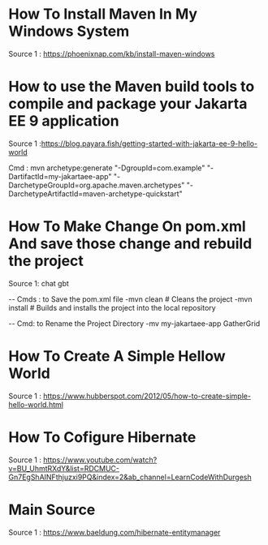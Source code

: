 # How To Install Maven In My Windows System

Source 1 : https://phoenixnap.com/kb/install-maven-windows

# How to use the Maven build tools to compile and package your Jakarta EE 9 application

Source 1 :https://blog.payara.fish/getting-started-with-jakarta-ee-9-hello-world

Cmd : mvn archetype:generate "-DgroupId=com.example" "-DartifactId=my-jakartaee-app" "-DarchetypeGroupId=org.apache.maven.archetypes" "-DarchetypeArtifactId=maven-archetype-quickstart"

# How To Make Change On pom.xml And save those change and rebuild the project

Source 1: chat gbt

-- Cmds : to Save the pom.xml file
-mvn clean # Cleans the project
-mvn install # Builds and installs the project into the local repository

-- Cmd: to Rename the Project Directory
-mv my-jakartaee-app GatherGrid

# How To Create A Simple Hellow World

Source 1 : https://www.hubberspot.com/2012/05/how-to-create-simple-hello-world.html

# How To Cofigure Hibernate

Source 1 : https://www.youtube.com/watch?v=BU_UhmtRXdY&list=RDCMUC-Gn7EgShAINFthjuzxi9PQ&index=2&ab_channel=LearnCodeWithDurgesh

# Main Source

Source 1 : https://www.baeldung.com/hibernate-entitymanager
